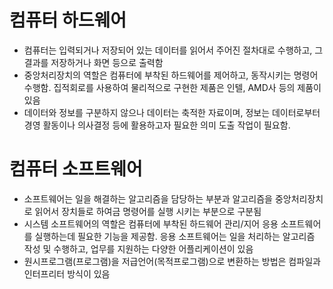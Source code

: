 # 컴퓨터 하드웨어

- 컴퓨터는 입력되거나 저장되어 있는 데이터를 읽어서 주어진 절차대로 수행하고, 그 결과를 저장하거나 화면 등으로 출력함
- 중앙처리장치의 역할은 컴퓨터에 부착된 하드웨어를 제어하고, 동작시키는 명령어 수행함. 집적회로를 사용하여 물리적으로 구현한 제품은 인텔, AMD사 등의 제품이 있음
- 데이터와 정보를 구분하지 않으나 데이터는 축적한 자료이며, 정보는 데이터로부터 경영 활동이나 의사결정 등에 활용하고자 필요한 의미 도출 작업이 필요함.

# 컴퓨터 소프트웨어

- 소프트웨어는 일을 해결하는 알고리즘을 담당하는 부분과 알고리즘을 중앙처리장치로 읽어서 장치들로 하여금 명령어를 실행 시키는 부분으로 구분됨
- 시스템 소프트웨어의 역할은 컴퓨터에 부착된 하드웨어 관리/지어 응용 소프트웨어를 실행하는데 필요한 기능을 제공함. 응용 소프트웨어는 일을 처리하는 알고리즘 작성 및 수행하고, 업무를 지원하는 다양한 어플리케이션이 있음
- 원시프로그램(프로그램)을 저급언어(목적프로그램)으로 변환하는 방법은 컴파일과 인터프리터 방식이 있음
